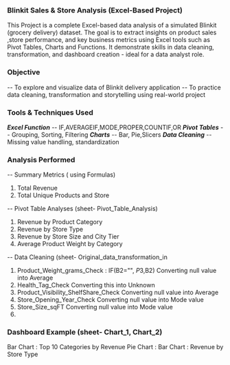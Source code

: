 ### Blinkit Sales & Store Analysis (Excel-Based Project)

This Project is a complete Excel-based data analysis of a simulated Blinkit (grocery delivery) dataset. The goal is to extract insights on product sales ,store performance, and key business metrics using Excel tools such as Pivot Tables, Charts and Functions. It demonstrate skills in data cleaning, transformation, and dashboard creation - ideal for a data analyst role.

### Objective
-- To explore and visualize data of Blinkit delivery application
-- To practice data cleaning, transformation and storytelling using real-world project


### Tools & Techniques Used

***Excel Function*** -- IF,AVERAGEIF,MODE,PROPER,COUNTIF,OR
***Pivot Tables*** -- Grouping, Sorting, Filtering
***Charts*** -- Bar, Pie,Slicers
***Data Cleaning*** -- Missing value handling, standardization

### Analysis Performed
-- Summary Metrics ( using Formulas) 
1) Total Revenue
2) Total Unique Products and Store

-- Pivot Table Analyses (sheet- Pivot_Table_Analysis) 
1) Revenue by Product Category
2) Revenue by Store Type
3) Revenue by Store Size and City Tier
4) Average Product Weight by Category

-- Data Cleaning (sheet- Original_data_transformation_in
1) Product_Weight_grams_Check : IF(B2="", $P$3,B2)
   Converting null value  into Average 
2) Health_Tag_Check
    Converting this into Unknown 
3) Product_Visibility_ShelfShare_Check
   Converting null value into Average
4) Store_Opening_Year_Check
   Converting null value into Mode value
5) Store_Size_sqFT
   Converting null value into Mode value
6) 
### Dashboard Example (sheet- Chart_1, Chart_2)
Bar Chart : Top 10 Categories by Revenue
Pie Chart : 
Bar Chart : Revenue by Store Type








